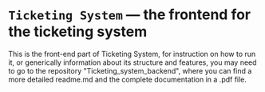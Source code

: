 # `Ticketing System` — the frontend for the ticketing system

This is the front-end part of Ticketing System, for instruction on how to run it, or generically information about its structure and features, you may need to go to the repository "Ticketing_system_backend", where you can find a more detailed readme.md and the complete documentation in a .pdf file.
